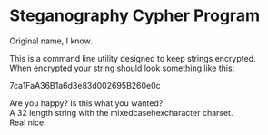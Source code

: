 # Steganography Cypher Program
Original name, I know.
  
This is a command line utility designed to keep strings encrypted.  
When encrypted your string should look something like this:  
  
7ca1FaA36B1a6d3e83d002695B260e0c

Are you happy? Is this what you wanted?  
A 32 length string with the mixedcasehexcharacter charset.  
Real nice.
